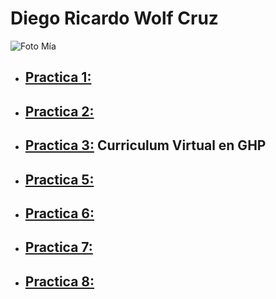 # Diego Ricardo Wolf Cruz

![Foto Mía](https://scontent.fmex2-2.fna.fbcdn.net/v/t39.30808-6/303429096_2228142677355246_5077615512543719256_n.jpg?_nc_cat=100&ccb=1-7&_nc_sid=6ee11a&_nc_eui2=AeGZEm0UNbQHYX_Z31EOtfrISvVqkiv8hzlK9WqSK_yHOVVFWoAUE48aiRgN4mLaHzgzBTy80B1-a7SaB_bA6vis&_nc_ohc=xLNEAVmgA6UQ7kNvgEu_kYC&_nc_oc=AdnJLSE4Rl9Z7y1hfhwoqFRq_bwctkYLltQ-O48Fot-0pq3T83kj1wDSg1RiV6ssX5X3HHXk_SX5aTY-qa7qVau6&_nc_zt=23&_nc_ht=scontent.fmex2-2.fna&_nc_gid=9XH1UaECsfMrHoIUsWaKyg&oh=00_AYHcVW78aHTSfsCQcrQqE73EIZYVSzXhZcxmlcg0MWVjgg&oe=67E784A1)

- ## [Practica 1:](practica1.md)
- ## [Practica 2:](practica2.md)
- ## [Practica 3:](docs/index.html) Curriculum Virtual en GHP
- ## [Practica 5:](https://uwuolf.github.io/5toSemestre/)
- ## [Practica 6:](docs/practica-6/main.js)
- ## [Practica 7:](docs/practica-7/main.js)
- ## [Practica 8:](docs/practica-8/main.js)
